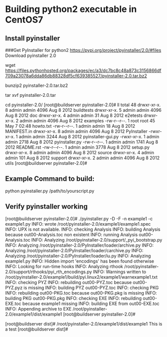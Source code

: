 # Building python2 executable in CentOS7


## Install pyinstaller 

###Get PyInstaller for python2
https://pypi.org/project/pyinstaller/2.0/#files
Download pyinstaller 2.0
 
wget https://files.pythonhosted.org/packages/ec/a3/dc7bc8c48a873c3156866df709a23078a6dda86db88328df5cf639385527/pyinstaller-2.0.tar.bz2
 
bunzip2  pyinstaller-2.0.tar.bz2
 
tar xvf pyinstaller-2.0.tar
 
 
cd pyinstaller-2.0/
[root@buildserver pyinstaller-2.0]# ll
total 48
drwxr-xr-x. 8 admin admin 4096 Aug  8  2012 buildtests
drwxr-xr-x. 5 admin admin 4096 Aug  8  2012 doc
drwxr-xr-x. 4 admin admin   31 Aug  8  2012 e2etests
drwxr-xr-x. 2 admin admin 4096 Aug  8  2012 examples
-rw-r--r--. 1 root  root    45 May  7 02:48 howto.txt
-rw-r--r--. 1 admin admin   18 Aug  8  2012 MANIFEST.in
drwxr-xr-x. 8 admin admin 4096 Aug  8  2012 PyInstaller
-rwxr-xr-x. 1 admin admin 3244 Aug  8  2012 pyinstaller-gui.py
-rwxr-xr-x. 1 admin admin 2718 Aug  8  2012 pyinstaller.py
-rw-r--r--. 1 admin admin 1741 Aug  8  2012 README.rst
-rw-r--r--. 1 admin admin 3778 Aug  8  2012 setup.py
drwxr-xr-x. 8 admin admin 4096 Aug  8  2012 source
drwxr-xr-x. 4 admin admin  101 Aug  8  2012 support
drwxr-xr-x. 2 admin admin 4096 Aug  8  2012 utils
[root@buildserver pyinstaller-2.0]#
 
## Example Command to build:
python pyinstaller.py /path/to/yourscript.py
 
 
## Verify pyinstaller working

[root@buildserver pyinstaller-2.0]# ./pyinstaller.py -D -F -n  example1 -c example1.py
INFO: wrote /root/pyinstaller-2.0/example1/example1.spec
INFO: UPX is not available.
INFO: checking Analysis
INFO: building Analysis because out00-Analysis.toc non existent
INFO: running Analysis out00-Analysis.toc
INFO: Analyzing /root/pyinstaller-2.0/support/_pyi_bootstrap.py
INFO: Analyzing /root/pyinstaller-2.0/PyInstaller/loader/archive.py
INFO: Analyzing /root/pyinstaller-2.0/PyInstaller/loader/carchive.py
INFO: Analyzing /root/pyinstaller-2.0/PyInstaller/loader/iu.py
INFO: Analyzing example1.py
INFO: Hidden import 'encodings' has been found otherwise
INFO: Looking for run-time hooks
INFO: Analyzing rthook /root/pyinstaller-2.0/support/rthooks/pyi_rth_encodings.py
INFO: Warnings written to /root/pyinstaller-2.0/example1/build/pyi.linux2/example1/warnexample1.txt
INFO: checking PYZ
INFO: rebuilding out00-PYZ.toc because out00-PYZ.pyz is missing
INFO: building PYZ out00-PYZ.toc
INFO: checking PKG
INFO: rebuilding out00-PKG.toc because out00-PKG.pkg is missing
INFO: building PKG out00-PKG.pkg
INFO: checking EXE
INFO: rebuilding out00-EXE.toc because example1 missing
INFO: building EXE from out00-EXE.toc
INFO: Appending archive to EXE /root/pyinstaller-2.0/example1/dist/example1
[root@buildserver pyinstaller-2.0]#
 
 
[root@buildserver dist]# /root/pyinstaller-2.0/example1/dist/example1
This is a test
[root@buildserver dist]#
